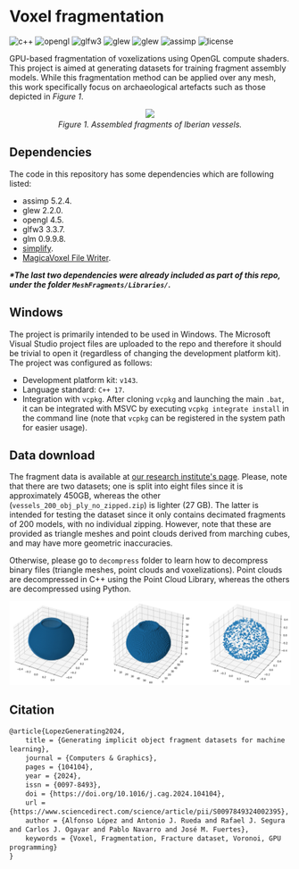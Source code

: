 # Voxel fragmentation

![c++](https://img.shields.io/github/languages/top/AlfonsoLRz/VoxelFragmentML) 
![opengl](https://img.shields.io/badge/opengl-4.5-red.svg) 
![glfw3](https://img.shields.io/badge/glfw3-3.3.7-purple.svg) 
![glew](https://img.shields.io/badge/glew-2.2.0-yellow.svg) 
![glew](https://img.shields.io/badge/glm-0.9.9.8-green.svg) 
![assimp](https://img.shields.io/badge/assimp-5.2.4-orange.svg) 
![license](https://img.shields.io/badge/license-MIT-blue.svg)

GPU-based fragmentation of voxelizations using OpenGL compute shaders. This project is aimed at generating datasets for training fragment assembly models. While this fragmentation method can be applied over any mesh, this work specifically focus on archaeological artefacts such as those depicted in *Figure 1*.

 <p align="center" >
    <img src="docs/data/Dataset.png"/></br>
    <em>Figure 1. Assembled fragments of Iberian vessels.</em>
</p>

## Dependencies

The code in this repository has some dependencies which are following listed:

- assimp 5.2.4.
- glew 2.2.0.
- opengl 4.5.
- glfw3 3.3.7.
- glm 0.9.9.8.
- [simplify](https://github.com/sp4cerat/Fast-Quadric-Mesh-Simplification).
- [MagicaVoxel File Writer](https://github.com/aiekick/MagicaVoxel_File_Writer).

**_*The last two dependencies were already included as part of this repo, under the folder `MeshFragments/Libraries/`._**

## Windows

The project is primarily intended to be used in Windows. The Microsoft Visual Studio project files are uploaded to the repo and therefore it should be trivial to open it (regardless of changing the development platform kit). The project was configured as follows:

- Development platform kit: `v143`.
- Language standard: `C++ 17`.
- Integration with `vcpkg`. After cloning `vcpkg` and launching the main `.bat`, it can be integrated with MSVC by executing `vcpkg integrate install` in the command line (note that `vcpkg` can be registered in the system path for easier usage).

## Data download

The fragment data is available at <a href="https://s5-ceatic.ujaen.es/fragment-dataset-uja/">our research institute's page</a>. Please, note that there are two datasets; one is split into eight files since it is approximately 450GB, whereas the other (`vessels_200_obj_ply_no_zipped.zip`) is lighter (27 GB). The latter is intended for testing the dataset since it only contains decimated fragments of 200 models, with no individual zipping. However, note that these are provided as triangle meshes and point clouds derived from marching cubes, and may have more geometric inaccuracies. 

Otherwise, please go to `decompress` folder to learn how to decompress binary files (triangle meshes, point clouds and voxelizations). Point clouds are decompressed in C++ using the Point Cloud Library, whereas the others are decompressed using Python.

<p>
    <img src="docs/data/decompress_binaries.png">
</p>

## Citation

    @article{LopezGenerating2024,
        title = {Generating implicit object fragment datasets for machine learning},
        journal = {Computers & Graphics},
        pages = {104104},
        year = {2024},
        issn = {0097-8493},
        doi = {https://doi.org/10.1016/j.cag.2024.104104},
        url = {https://www.sciencedirect.com/science/article/pii/S0097849324002395},
        author = {Alfonso López and Antonio J. Rueda and Rafael J. Segura and Carlos J. Ogayar and Pablo Navarro and José M. Fuertes},
        keywords = {Voxel, Fragmentation, Fracture dataset, Voronoi, GPU programming}
    }
